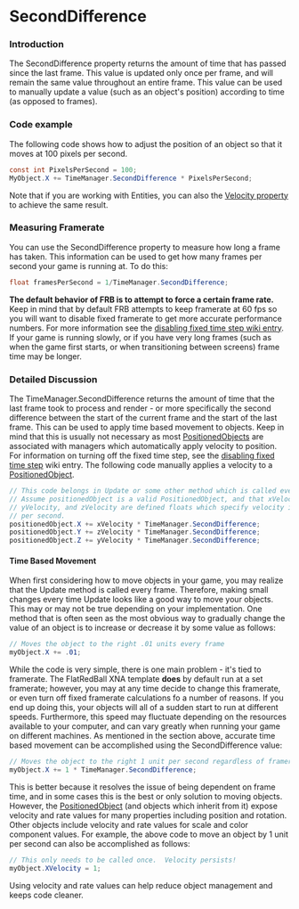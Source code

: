 # SecondDifference

### Introduction

The SecondDifference property returns the amount of time that has passed since the last frame. This value is updated only once per frame, and will remain the same value throughout an entire frame. This value can be used to manually update a value (such as an object's position) according to time (as opposed to frames).

### Code example

The following code shows how to adjust the position of an object so that it moves at 100 pixels per second.

```csharp
const int PixelsPerSecond = 100;
MyObject.X += TimeManager.SecondDifference * PixelsPerSecond;
```

Note that if you are working with Entities, you can also the [Velocity property](../positionedobject/velocity.md) to achieve the same result.

### Measuring Framerate

You can use the SecondDifference property to measure how long a frame has taken. This information can be used to get how many frames per second your game is running at. To do this:

```csharp
float framesPerSecond = 1/TimeManager.SecondDifference;
```

**The default behavior of FRB is to attempt to force a certain frame rate.** Keep in mind that by default FRB attempts to keep framerate at 60 fps so you will want to disable fixed framerate to get more accurate performance numbers. For more information see the [disabling fixed time step wiki entry](../../microsoft-xna-framework/game/isfixedtimestep.md). If your game is running slowly, or if you have very long frames (such as when the game first starts, or when transitioning between screens) frame time may be longer.

### Detailed Discussion

The TimeManager.SecondDifference returns the amount of time that the last frame took to process and render - or more specifically the second difference between the start of the current frame and the start of the last frame. This can be used to apply time based movement to objects. Keep in mind that this is usually not necessary as most [PositionedObjects](../positionedobject/) are associated with managers which automatically apply velocity to position. For information on turning off the fixed time step, see the [disabling fixed time step](../../microsoft-xna-framework/game/isfixedtimestep.md) wiki entry. The following code manually applies a velocity to a [PositionedObject](../positionedobject/).

```csharp
// This code belongs in Update or some other method which is called every frame.
// Assume positionedObject is a valid PositionedObject, and that xVelocity,
// yVelocity, and zVelocity are defined floats which specify velocity in units
// per second.
positionedObject.X += xVelocity * TimeManager.SecondDifference;
positionedObject.Y += zVelocity * TimeManager.SecondDifference;
positionedObject.Z += yVelocity * TimeManager.SecondDifference;
```

#### Time Based Movement

When first considering how to move objects in your game, you may realize that the Update method is called every frame. Therefore, making small changes every time Update looks like a good way to move your objects. This may or may not be true depending on your implementation. One method that is often seen as the most obvious way to gradually change the value of an object is to increase or decrease it by some value as follows:

```csharp
// Moves the object to the right .01 units every frame
myObject.X += .01;
```

While the code is very simple, there is one main problem - it's tied to framerate. The FlatRedBall XNA template **does** by default run at a set framerate; however, you may at any time decide to change this framerate, or even turn off fixed framerate calculations fo a number of reasons. If you end up doing this, your objects will all of a sudden start to run at different speeds. Furthermore, this speed may fluctuate depending on the resources available to your computer, and can vary greatly when running your game on different machines. As mentioned in the section above, accurate time based movement can be accomplished using the SecondDifference value:

```csharp
// Moves the object to the right 1 unit per second regardless of framerate
myObject.X += 1 * TimeManager.SecondDifference;
```

This is better because it resolves the issue of being dependent on frame time, and in some cases this is the best or only solution to moving objects. However, the [PositionedObject](../positionedobject/) (and objects which inherit from it) expose velocity and rate values for many properties including position and rotation. Other objects include velocity and rate values for scale and color component values. For example, the above code to move an object by 1 unit per second can also be accomplished as follows:

```csharp
// This only needs to be called once.  Velocity persists!
myObject.XVelocity = 1;
```

Using velocity and rate values can help reduce object management and keeps code cleaner.
